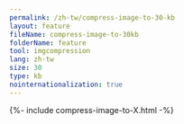 ```yaml
---
permalink: /zh-tw/compress-image-to-30-kb
layout: feature
fileName: compress-image-to-30kb
folderName: feature
tool: imgcompression
lang: zh-tw
size: 30
type: kb
nointernationalization: true
---
```

{%- include compress-image-to-X.html -%}
      